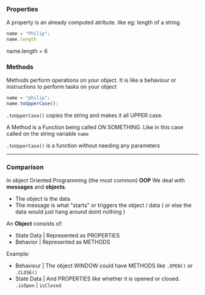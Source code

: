 ### Properties

A property is an already computed atribute. like eg: length of a string

``` js
name = "Philip";
name.length
```

name.length = 6


### Methods

Methods perform operations on your object. It is like a behaviour or instructions to perform tasks on your object

``` js
name = "philip";
name.toUpperCase();
```

`.toUpperCase()` copies the string and makes it all UPPER case.

A Method is a Function being called ON SOMETHING. Like in this case called on the string variable `name`

`.toUpperCase()` is a function without needing any parameters

___

### Comparison

In object Oriented Programming (the most common) **OOP** We deal with **messages** and **objects**.
- The object is the data
- The message is what "starts" or triggers the object / data
	( or else the data would just hang around doint nothing )

An **Object** consists of: 
- State Data
	| Represented as PROPERTIES
- Behavior
	| Represented as METHODS

Example:
- Behaviour
	| The object WINDOW could have METHODS like `.OPEN()` or `.CLOSE()`
- State Data
	| And PROPERTIES like whether it is opened or closed. `.isOpen` | `isClosed`









